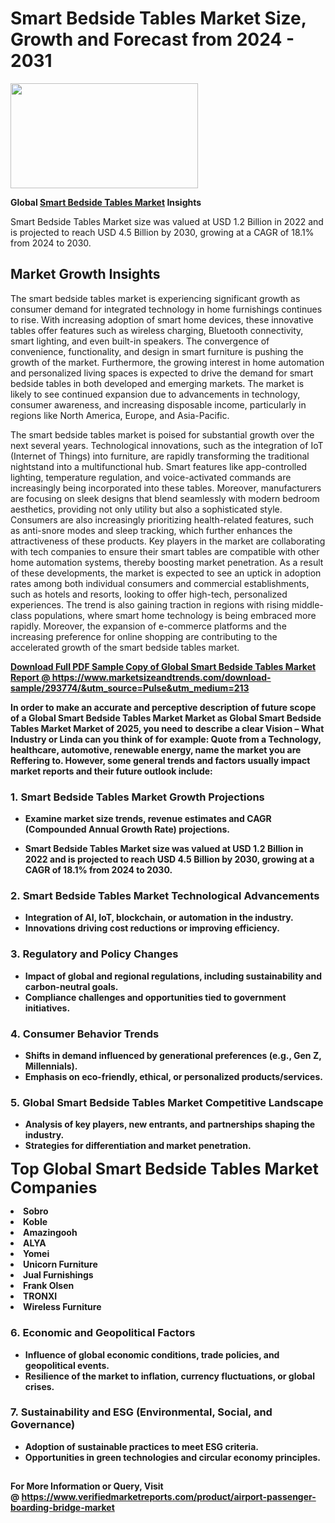 <H1>Smart Bedside Tables Market Size, Growth and Forecast from 2024 - 2031</H1><img class="aligncenter size-medium wp-image-584254" src="https://thirdeyenews.in/wp-content/uploads/2024/09/Global-Market-Research-300x168.jpeg" alt="" width="300" height="168" /><p><strong>Global&nbsp;<a href="https://www.marketsizeandtrends.com/download-sample/293774/&amp;utm_source=Pulse&amp;utm_medium=213">Smart Bedside Tables Market</a> Insights</strong></p><p>Smart Bedside Tables Market size was valued at USD 1.2 Billion in 2022 and is projected to reach USD 4.5 Billion by 2030, growing at a CAGR of 18.1% from 2024 to 2030.</p><p><h2>Market Growth Insights</h2> <p>The smart bedside tables market is experiencing significant growth as consumer demand for integrated technology in home furnishings continues to rise. With increasing adoption of smart home devices, these innovative tables offer features such as wireless charging, Bluetooth connectivity, smart lighting, and even built-in speakers. The convergence of convenience, functionality, and design in smart furniture is pushing the growth of the market. Furthermore, the growing interest in home automation and personalized living spaces is expected to drive the demand for smart bedside tables in both developed and emerging markets. The market is likely to see continued expansion due to advancements in technology, consumer awareness, and increasing disposable income, particularly in regions like North America, Europe, and Asia-Pacific.</p> <p><strong><a href="#"></a></strong></p> <p>The smart bedside tables market is poised for substantial growth over the next several years. Technological innovations, such as the integration of IoT (Internet of Things) into furniture, are rapidly transforming the traditional nightstand into a multifunctional hub. Smart features like app-controlled lighting, temperature regulation, and voice-activated commands are increasingly being incorporated into these tables. Moreover, manufacturers are focusing on sleek designs that blend seamlessly with modern bedroom aesthetics, providing not only utility but also a sophisticated style. Consumers are also increasingly prioritizing health-related features, such as anti-snore modes and sleep tracking, which further enhances the attractiveness of these products. Key players in the market are collaborating with tech companies to ensure their smart tables are compatible with other home automation systems, thereby boosting market penetration. As a result of these developments, the market is expected to see an uptick in adoption rates among both individual consumers and commercial establishments, such as hotels and resorts, looking to offer high-tech, personalized experiences. The trend is also gaining traction in regions with rising middle-class populations, where smart home technology is being embraced more rapidly. Moreover, the expansion of e-commerce platforms and the increasing preference for online shopping are contributing to the accelerated growth of the smart bedside tables market. <p><strong><a href="#"></p><p><span class=""><strong>Download Full PDF Sample Copy of Global Smart Bedside Tables Market Report</strong> @ <a href="https://www.marketsizeandtrends.com/download-sample/293774/&amp;utm_source=Pulse&amp;utm_medium=213" target="_blank">https://www.marketsizeandtrends.com/download-sample/293774/&amp;utm_source=Pulse&amp;utm_medium=213</a></span></p><p>In order to make an accurate and perceptive description of future scope of a Global&nbsp;Smart Bedside Tables Market Market as Global&nbsp;Smart Bedside Tables Market Market of 2025, you need to describe a clear Vision &ndash; What Industry or Linda can you think of for example: Quote from a Technology, healthcare, automotive, renewable energy, name the market you are Reffering to. However, some general trends and factors usually impact market reports and their future outlook include:</p><h3>1.&nbsp;<strong>Smart Bedside Tables Market Growth Projections</strong></h3><ul><li>Examine market size trends, revenue estimates and CAGR (Compounded Annual Growth Rate) projections.</li><li><p>Smart Bedside Tables Market size was valued at USD 1.2 Billion in 2022 and is projected to reach USD 4.5 Billion by 2030, growing at a CAGR of 18.1% from 2024 to 2030.</p></li></ul><h3>2.&nbsp;<strong>Smart Bedside Tables Market Technological Advancements</strong></h3><ul><li>Integration of AI, IoT, blockchain, or automation in the industry.</li><li>Innovations driving cost reductions or improving efficiency.</li></ul><h3>3.&nbsp;<strong>Regulatory and Policy Changes</strong></h3><ul><li>Impact of global and regional regulations, including sustainability and carbon-neutral goals.</li><li>Compliance challenges and opportunities tied to government initiatives.</li></ul><h3>4.&nbsp;<strong>Consumer Behavior Trends</strong></h3><ul><li>Shifts in demand influenced by generational preferences (e.g., Gen Z, Millennials).</li><li>Emphasis on eco-friendly, ethical, or personalized products/services.</li></ul><h3>5.&nbsp;<strong>Global Smart Bedside Tables Market Competitive Landscape</strong></h3><ul><li>Analysis of key players, new entrants, and partnerships shaping the industry.</li><li>Strategies for differentiation and market penetration.</li></ul><p data-pm-slice="1 1 []"><span style="color: inherit; font-family: inherit; font-size: 25px;">Top Global Smart Bedside Tables Market Companies</span></p><div class="" data-test-id=""><p><li>Sobro</li><li> Koble</li><li> Amazingooh</li><li> ALYA</li><li> Yomei</li><li> Unicorn Furniture</li><li> Jual Furnishings</li><li> Frank Olsen</li><li> TRONXI</li><li> Wireless Furniture</li></p></div><h3>6.&nbsp;<strong>Economic and Geopolitical Factors</strong></h3><ul><li>Influence of global economic conditions, trade policies, and geopolitical events.</li><li>Resilience of the market to inflation, currency fluctuations, or global crises.</li></ul><h3>7.&nbsp;<strong>Sustainability and ESG (Environmental, Social, and Governance)</strong></h3><ul><li>Adoption of sustainable practices to meet ESG criteria.</li><li>Opportunities in green technologies and circular economy principles.</li></ul><h2><strong style="font-size: 14px;">For More Information or Query, Visit @&nbsp;</strong><a style="background-color: #ffffff; font-size: 14px;" href="https://www.marketsizeandtrends.com/report/smart-bedside-tables-market/" target="_blank">https://www.verifiedmarketreports.com/product/airport-passenger-boarding-bridge-market</a></h2>
